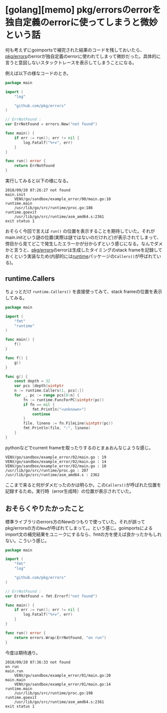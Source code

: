 # [golang][memo] pkg/errorsのerrorを独自定義のerrorに使ってしまうと微妙という話

何も考えずにgoimportsで補完された結果のコードを残しておいたら、[pkg/errors](https://github.com/pkg/errors)のerrorが独自定義のerrorに使われてしまって微妙だった。具体的に言うと意図しないスタックトレースを表示してしまうことになる。

例えば以下の様なコードのとき。

```go
package main

import (
	"log"

	"github.com/pkg/errors"
)

// ErrNotFound :
var ErrNotFound = errors.New("not found")

func main() {
	if err := run(); err != nil {
		log.Fatalf("%+v", err)
	}
}

func run() error {
	return ErrNotFound
}
```

実行してみると以下の様になる。

```
2018/09/20 07:26:27 not found
main.init
	VENV/go/sandbox/example_error/00/main.go:10
runtime.main
	/usr/lib/go/src/runtime/proc.go:186
runtime.goexit
	/usr/lib/go/src/runtime/asm_amd64.s:2361
exit status 1
```

おそらく今回で言えば `run()` の位置を表示することを期待していた。それがmain.initという謎の位置(実際は謎ではないのだけれど)が表示されてしまって、傍目から見てどこで発生したエラーかが分からずという感じになる。なんでダメかと言うと、[pkg/errors](https://github.com/pkg/errors)のerrorは生成したタイミングのstack frameを記録しておくという実装なため(内部的には[runtime](https://golang.org/pkg/runtime/#Callers)パッケージの`Callers()`が呼ばれている)。

## runtime.Callers

ちょっとだけ `runtime.Callers()` を直接使ってみて、stack frameの位置を表示してみる。

```go
package main

import (
	"fmt"
	"runtime"
)

func main() {
	f()
}

func f() {
	g()
}

func g() {
	const depth = 32
	var pcs [depth]uintptr
	n := runtime.Callers(1, pcs[:])
	for _, pc := range pcs[0:n] {
		fn := runtime.FuncForPC(uintptr(pc))
		if fn == nil {
			fmt.Println("<unknown>")
			continue
		}
		file, lineno := fn.FileLine(uintptr(pc))
		fmt.Println(file, ":", lineno)
	}
}
```

pythonなどでcurrent frameを取ったりするのとまぁおんなじような感じ。

```
VENV/go/sandbox/example_error/02/main.go : 19
VENV/go/sandbox/example_error/02/main.go : 14
VENV/go/sandbox/example_error/02/main.go : 10
/usr/lib/go/src/runtime/proc.go : 207
/usr/lib/go/src/runtime/asm_amd64.s : 2362
```

ここまで来ると何がダメだったのかは明らか。この`Callers()`が呼ばれた位置を記録するため。実行時（error生成時）の位置が表示されていた。

## おそらくやりたかったこと

標準ライブラリのerrors方のNewのつもりで使っていた。それが誤ってpkg/errorsの方の`New`が呼ばれてしまって。。という感じ。goimportsによるimport文の補完結果をユニークにするなら、fmtの方を使えば良かったかもしれない。こういう感じ。

```go
package main

import (
	"fmt"
	"log"

	"github.com/pkg/errors"
)

// ErrNotFound :
var ErrNotFound = fmt.Errorf("not found")

func main() {
	if err := run(); err != nil {
		log.Fatalf("%+v", err)
	}
}

func run() error {
	return errors.Wrap(ErrNotFound, "on run")
}
```

今度は期待通り。

```
2018/09/20 07:36:33 not found
on run
main.run
	VENV/go/sandbox/example_error/01/main.go:20
main.main
	VENV/go/sandbox/example_error/01/main.go:14
runtime.main
	/usr/lib/go/src/runtime/proc.go:198
runtime.goexit
	/usr/lib/go/src/runtime/asm_amd64.s:2361
exit status 1
```
